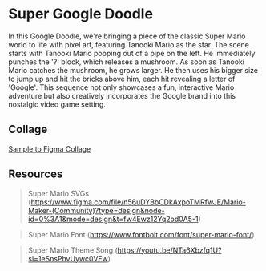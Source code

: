 # Super Google Doodle

In this Google Doodle, we're bringing a piece of the classic Super Mario world to life with pixel art, featuring Tanooki Mario as the star. The scene starts with Tanooki Mario popping out of a pipe on the left. He immediately punches the '?' block, which releases a mushroom. As soon as Tanooki Mario catches the mushroom, he grows larger. He then uses his bigger size to jump up and hit the bricks above him, each hit revealing a letter of 'Google'. This sequence not only showcases a fun, interactive Mario adventure but also creatively incorporates the Google brand into this nostalgic video game setting.

## Collage

[Sample to Figma Collage](https://www.figma.com/file/ofPssDm1V184kMG2PHc59D/%F0%9F%8D%84-Super-Mario-Google-Doodle-%E2%AD%90%EF%B8%8F?type=design&node-id=0%3A1&mode=design&t=0NooCv5eLWEsY9fy-1)

## Resources
>Super Mario SVGs (https://www.figma.com/file/n56uDYBbCDkAxpoTMRfwJE/Mario-Maker-(Community)?type=design&node-id=0%3A1&mode=design&t=fw4Ewz12Yq2od0A5-1)

>Super Mario Font (https://www.fontbolt.com/font/super-mario-font/)

>Super Mario Theme Song (https://youtu.be/NTa6Xbzfq1U?si=1eSnsPhvUywc0VFw)
